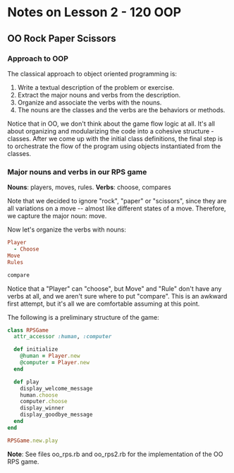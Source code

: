 # Notes on Lesson 2 - 120 OOP

## OO Rock Paper Scissors

### Approach to OOP

The classical approach to object oriented programming is:

1. Write a textual description of the problem or exercise.
2. Extract the major nouns and verbs from the description.
3. Organize and associate the verbs with the nouns.
4. The nouns are the classes and the verbs are the behaviors or methods.

Notice that in OO, we don't think about the game flow logic at all. It's all about organizing and modularizing the code into a cohesive structure - classes. After we come up with the initial class definitions, the final step is to orchestrate the flow of the program using objects instantiated from the classes.

### Major nouns and verbs in our RPS game

**Nouns**: players, moves, rules.
**Verbs**: choose, compares

Note that we decided to ignore "rock", "paper" or "scissors", since they are all variations on a move -- almost like different states of a move. Therefore, we capture the major noun: move.

Now let's organize the verbs with nouns:

```ruby
Player
  - Choose
Move
Rules

compare
```

Notice that a "Player" can "choose", but Move" and "Rule" don't have any verbs at all, and we aren't sure where to put "compare". This is an awkward first attempt, but it's all we are comfortable assuming at this point.

The following is a preliminary structure of the game:

```ruby
class RPSGame
  attr_accessor :human, :computer

  def initialize
    @human = Player.new
    @computer = Player.new
  end

  def play
    display_welcome_message
    human.choose
    computer.choose
    display_winner
    display_goodbye_message
  end
end

RPSGame.new.play
```

**Note**: See files oo_rps.rb and oo_rps2.rb for the implementation of the OO RPS game.
